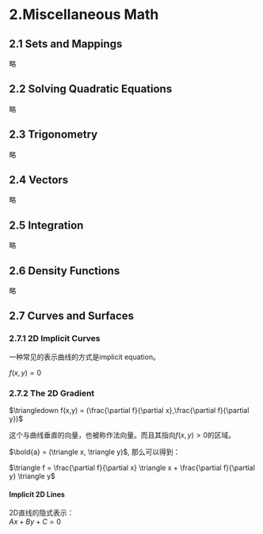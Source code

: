 # 2.Miscellaneous Math

## 2.1 Sets and Mappings

略

## 2.2 Solving Quadratic Equations

略

## 2.3 Trigonometry

略

## 2.4 Vectors

略

## 2.5 Integration

略

## 2.6 Density Functions

略

## 2.7 Curves and Surfaces

### 2.7.1 2D Implicit Curves

一种常见的表示曲线的方式是implicit equation。  

$f(x,y)=0$

### 2.7.2 The 2D Gradient

$\triangledown f(x,y) = (\frac{\partial f}{\partial x},\frac{\partial f}{\partial y})$

这个与曲线垂直的向量，也被称作法向量。而且其指向$f(x,y)>0$的区域。 

$\bold{a} = (\triangle x, \triangle y)$, 那么可以得到：

$\triangle f = \frac{\partial f}{\partial x} \triangle x + \frac{\partial f}{\partial y} \triangle y$

#### Implicit 2D Lines

2D直线的隐式表示：  
$Ax + By + C = 0$

